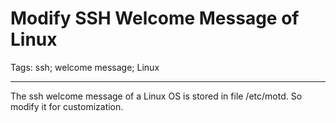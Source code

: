 # Modify SSH Welcome Message of Linux
Tags: ssh; welcome message; Linux

------

The ssh welcome message of a Linux OS is stored in file /etc/motd. So modify it for customization.
